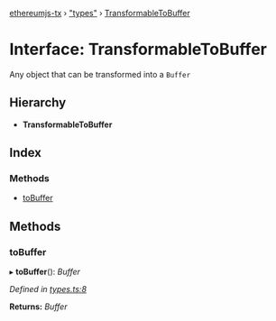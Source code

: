 [ethereumjs-tx](../README.md) › ["types"](../modules/_types_.md) › [TransformableToBuffer](_types_.transformabletobuffer.md)

# Interface: TransformableToBuffer

Any object that can be transformed into a `Buffer`

## Hierarchy

* **TransformableToBuffer**

## Index

### Methods

* [toBuffer](_types_.transformabletobuffer.md#tobuffer)

## Methods

###  toBuffer

▸ **toBuffer**(): *Buffer*

*Defined in [types.ts:8](https://github.com/ethereumjs/ethereumjs-vm/blob/master/packages/tx/src/types.ts#L8)*

**Returns:** *Buffer*

